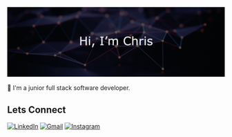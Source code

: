 <img src="./github banner.png"/>

👋 I'm a junior full stack software developer.

## Lets Connect

[![LinkedIn](https://img.shields.io/badge/linkedin-%230077B5.svg?style=for-the-badge&logo=linkedin&logoColor=white)](https://www.linkedin.com/in/chris-roughley-b6176020a/?target=_blank)
[![Gmail](https://img.shields.io/badge/Email-D14836?style=for-the-badge&logo=gmail&logoColor=white)](mailto:chris.roughley@ntlworld.com?subject=%20Github)
[![Instagram](https://img.shields.io/badge/roughersCLR-%23E4405F.svg?style=for-the-badge&logo=Instagram&logoColor=white)](https://www.instagram.com/roughersclr/?hl=en)


<!--
**chrisroughley/chrisroughley** is a ✨ _special_ ✨ repository because its `README.md` (this file) appears on your GitHub profile.

Here are some ideas to get you started:

- 🔭 I’m currently working on ...
- 🌱 I’m currently learning ...
- 👯 I’m looking to collaborate on ...
- 🤔 I’m looking for help with ...
- 💬 Ask me about ...
- 📫 How to reach me: ...
- 😄 Pronouns: ...
- ⚡ Fun fact: ...
-->
